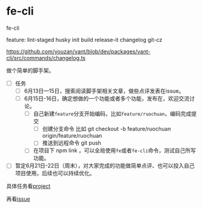 # fe-cli

fe-cli

feature:
lint-staged husky
init
build
release-it
changelog
git-cz

https://github.com/youzan/vant/blob/dev/packages/vant-cli/src/commands/changelog.ts

做个简单的脚手架。

- [ ] 任务
  - [ ] 6月13日—15日，搜索阅读脚手架相关文章，做些点评发表在issue。
  - [ ] 6月15日-16日，确定想做的一个功能或者多个功能，发布在，欢迎交流讨论。
    - [ ] 自己新建`feature`分支开始编码，比如`feature/ruochuan`，编码完成提交
      - [ ] 创建分支命令 比如 git checkout -b feature/ruochuan origin/feature/ruochuan
      - [ ] 推送到远程命令 git push
    - [ ] 在项目下 npm link ，可以全局使用`fe`或者`fe-cli`命令，测试自己所写功能。
- [ ] 暂定6月21日-22日（周末），对大家完成的功能做简单点评、也可以投入自己项目使用，后续也可以持续优化。

具体任务看[project](https://github.com/lxchuan12/fe-cli/projects)

再看[issue](https://github.com/lxchuan12/fe-cli/issues)